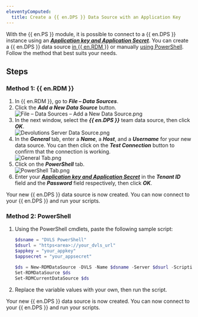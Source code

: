 ```yaml
---
eleventyComputed:
  title: Create a {{ en.DPS }} Data Source with an Application Key
---
```

With the {{ en.PS }} module, it is possible to connect to a {{ en.DPS }} instance using an [***Application key and Application Secret***](/server/web-interface/administration/security-management/applications/). You can create a {{ en.DPS }} data source [in {{ en.RDM }}](#rdm) or manually [using PowerShell](#powershell). Follow the method that best suits your needs.

## Steps

### Method 1: {{ en.RDM }}
<a name="rdm"></a>

1. In {{ en.RDM }}, go to ***File – Data Sources***. 
1. Click the ***Add a New Data Source*** button.  
![File – Data Sources – Add a New Data Source.png](https://webdevolutions.azureedge.net/docs/en/kb/KB2117.png) 
1. In the next window, select the ***{{ en.DPS }}*** team data source, then click ***OK***.  
![Devolutions Server Data Source.png](https://webdevolutions.azureedge.net/docs/en/kb/KB2118.png) 
1. In the ***General*** tab, enter a ***Name***, a ***Host***, and a ***Username*** for your new data source. You can then click on the ***Test Connection*** button to confirm that the connection is working.  
![General Tab.png](https://webdevolutions.azureedge.net/docs/en/kb/KB2120.png) 
1. Click on the ***PowerShell*** tab.  
![PowerShell Tab.png](https://webdevolutions.azureedge.net/docs/en/kb/KB2119.png) 
1. Enter your [***Application key and Application Secret***](/server/web-interface/administration/security-management/applications/) in the ***Tenant ID*** field and the ***Password*** field respectively, then click ***OK***.  

Your new {{ en.DPS }} data source is now created. You can now connect to your {{ en.DPS }} and run your scripts.

### Method 2: PowerShell 
<a name="powershell"></a>

1. Using the PowerShell cmdlets, paste the following sample script:

   ```PowerShell
   $dsname = "DVLS PowerShell"
   $dsurl = "https<area>://your_dvls_url"
   $appkey = "your_appkey"
   $appsecret = "your_appsecret"

   $ds = New-RDMDataSource -DVLS -Name $dsname -Server $dsurl -ScriptingTenantID $appkey -ScriptingApplicationPassword $appsecret -SetDatasource -WarningAction SilentlyContinue
   Set-RDMDataSource $ds
   Set-RDMCurrentDataSource $ds
   ```
2. Replace the variable values with your own, then run the script.

Your new {{ en.DPS }} data source is now created. You can now connect to your {{ en.DPS }} and run your scripts.